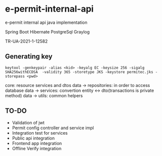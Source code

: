 # e-permit-internal-api
e-permit internal api java implementation

Spring Boot
Hibernate
PostgreSql
Graylog

TR-UA-2021-1-12582

## Generating key

```keytool -genkeypair -alias <kid> -keyalg EC -keysize 256 -sigalg SHA256withECDSA  -validity 365 -storetype JKS -keystore permitec.jks -storepass <pwd>```

core: resource services and dtos
data -> repositories: in order to access database
data -> services: convertion entity <-> dto(transactions is private method)
data -> utils: common helpers

## TO-DO

- Validation of jwt
- Permit config controller and service impl
- Integration test for services
- Public api integration
- Frontend app integration
- Offline Verify integration
